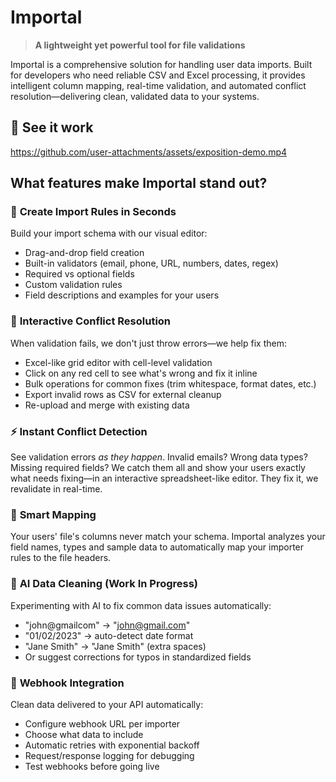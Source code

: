 # Importal

> **A lightweight yet powerful tool for file validations**

Importal is a comprehensive solution for handling user data imports. Built for developers who need reliable CSV and Excel processing, it provides intelligent column mapping, real-time validation, and automated conflict resolution—delivering clean, validated data to your systems.

## 🎥 See it work

https://github.com/user-attachments/assets/exposition-demo.mp4

## What features make Importal stand out?

### 🎯 **Create Import Rules in Seconds**
Build your import schema with our visual editor:
- Drag-and-drop field creation
- Built-in validators (email, phone, URL, numbers, dates, regex)
- Required vs optional fields
- Custom validation rules
- Field descriptions and examples for your users


### 📑 **Interactive Conflict Resolution**
When validation fails, we don't just throw errors—we help fix them:
- Excel-like grid editor with cell-level validation
- Click on any red cell to see what's wrong and fix it inline
- Bulk operations for common fixes (trim whitespace, format dates, etc.)
- Export invalid rows as CSV for external cleanup
- Re-upload and merge with existing data

### ⚡ **Instant Conflict Detection**
See validation errors *as they happen*. Invalid emails? Wrong data types? Missing required fields? We catch them all and show your users exactly what needs fixing—in an interactive spreadsheet-like editor. They fix it, we revalidate in real-time.


### 🧠 **Smart Mapping**
Your users' file's columns never match your schema. Importal analyzes your field names, types and sample data to automatically map your importer rules to the file headers.


### 🤖 **AI Data Cleaning (Work In Progress)**
Experimenting with AI to fix common data issues automatically:
- "john@gmailcom" → "john@gmail.com"
- "01/02/2023" → auto-detect date format
- "Jane  Smith" → "Jane Smith" (extra spaces)
- Or suggest corrections for typos in standardized fields

### 📡 **Webhook Integration**
Clean data delivered to your API automatically:
- Configure webhook URL per importer
- Choose what data to include
- Automatic retries with exponential backoff
- Request/response logging for debugging
- Test webhooks before going live